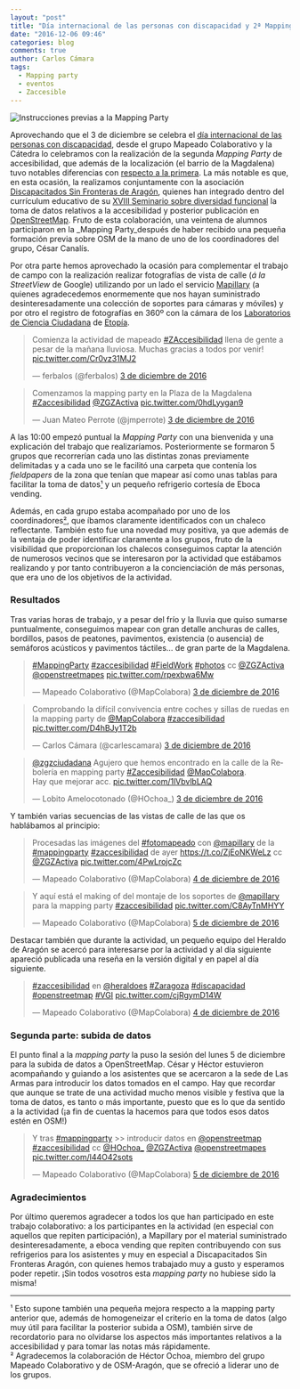 ```yaml
---
layout: "post"
title: "Día internacional de las personas con discapacidad y 2ª Mapping Party #zAccesibilidad"
date: "2016-12-06 09:46"
categories: blog
comments: true
author: Carlos Cámara
tags:
  - Mapping party
  - eventos
  - Zaccesible
---
```


![Instrucciones previas a la Mapping Party](http://zaccesible.usj.es/media/photo_2016-12-09_09-52-50.jpg)

Aprovechando que el 3 de diciembre se celebra el [día internacional de las personas con discapacidad](https://es.wikipedia.org/wiki/D%C3%ADa_Internacional_de_las_Personas_con_Discapacidad), desde el grupo Mapeado Colaborativo y la Cátedra lo celebramos con la realización de la segunda _Mapping Party_ de accesibilidad, que además de la localización (el barrio de la Magdalena) tuvo notables diferencias con [respecto a la primera](http://blogzac.es/mapping-party-zaccesibilidad-67-9-mayo/). La más notable es que, en esta ocasión, la realizamos conjuntamente con la asociación [Discapacitados Sin Fronteras de Aragón](https://discapacitadossinfronteras.com/), quienes han integrado dentro del currículum educativo de su [XVIII Seminario sobre diversidad funcional](https://discapacitadossinfronteras.com/seminarios/) la toma de datos relativos a la accesibilidad y posterior publicación en [OpenStreetMap](http://openstreetmap.org). Fruto de esta colaboración, una veintena de alumnos participaron en la _Mapping Party_después de haber recibido una pequeña formación previa sobre OSM de la mano de uno de los coordinadores del grupo, César Canalís.

Por otra parte hemos aprovechado la ocasión para complementar el trabajo de campo con la realización realizar fotografías de vista de calle (_á la StreetView_ de Google) utilizando por un lado el servicio [Mapillary](http://mapillary.com) (a quienes agradecedemos enormemente que nos hayan suministrado desinteresadamente una colección de soportes para cámaras y móviles) y por otro el registro de fotografías en 360º con la cámara de los [Laboratorios de Ciencia Ciudadana](http://cesar-etopia.bifi.es) de [Etopía](http://www.zaragoza.es/ciudad/etopia/).

<blockquote class="twitter-tweet" data-lang="es"><p lang="es" dir="ltr">Comienza la actividad de mapeado <a href="https://twitter.com/hashtag/ZAccesibilidad?src=hash">#ZAccesibilidad</a> llena de gente a pesar de la mañana lluviosa. Muchas gracias a todos por venir! <a href="https://t.co/Cr0vz31MJ2">pic.twitter.com/Cr0vz31MJ2</a></p>&mdash; ferbalos (@ferbalos) <a href="https://twitter.com/ferbalos/status/804981276675571712">3 de diciembre de 2016</a></blockquote>
<script async src="//platform.twitter.com/widgets.js" charset="utf-8"></script>

<blockquote class="twitter-tweet" data-lang="es"><p lang="es" dir="ltr">Comenzamos la mapping party en la Plaza de la Magdalena <a href="https://twitter.com/hashtag/Zaccesibilidad?src=hash">#Zaccesibilidad</a> <a href="https://twitter.com/ZGZActiva">@ZGZActiva</a> <a href="https://t.co/0hdLyygan9">pic.twitter.com/0hdLyygan9</a></p>&mdash; Juan Mateo Perrote (@jmperrote) <a href="https://twitter.com/jmperrote/status/804982054081413120">3 de diciembre de 2016</a></blockquote>
<script async src="//platform.twitter.com/widgets.js" charset="utf-8"></script>

A las 10:00 empezó puntual la _Mapping Party_ con una bienvenida y una explicación del trabajo que realizaríamos. Posteriormente se formaron 5 grupos que recorrerían cada uno las distintas zonas previamente delimitadas y a cada uno se le facilitó una carpeta que contenía los _fieldpapers_ de la zona que tenían que mapear así como unas tablas para facilitar la toma de datos[¹](#fncde4de26) y un pequeño refrigerio cortesía de Eboca vending.

Además, en cada grupo estaba acompañado por uno de los coordinadores[²](#fn2), que íbamos claramente identificados con un chaleco reflectante. También esto fue una novedad muy positiva, ya que además de la ventaja de poder identificar claramente a los grupos, fruto de la visibilidad que proporcionan los chalecos conseguimos captar la atención de numerosos vecinos que se interesaron por la actividad que estábamos realizando y por tanto contribuyeron a la concienciación de más personas, que era uno de los objetivos de la actividad.

### Resultados

Tras varias horas de trabajo, y a pesar del frío y la lluvia que quiso sumarse puntualmente, conseguimos mapear con gran detalle anchuras de calles, bordillos, pasos de peatones, pavimentos, existencia (o ausencia) de semáforos acústicos y pavimentos táctiles… de gran parte de la Magdalena.

<blockquote class="twitter-tweet" data-lang="es"><p lang="und" dir="ltr"><a href="https://twitter.com/hashtag/MappingParty?src=hash">#MappingParty</a> <a href="https://twitter.com/hashtag/zaccesibilidad?src=hash">#zaccesibilidad</a> <a href="https://twitter.com/hashtag/FieldWork?src=hash">#FieldWork</a> <a href="https://twitter.com/hashtag/photos?src=hash">#photos</a> cc <a href="https://twitter.com/ZGZActiva">@ZGZActiva</a> <a href="https://twitter.com/openstreetmapes">@openstreetmapes</a> <a href="https://t.co/rpexbwa6Mw">pic.twitter.com/rpexbwa6Mw</a></p>&mdash; Mapeado Colaborativo (@MapColabora) <a href="https://twitter.com/MapColabora/status/804998801006149632">3 de diciembre de 2016</a></blockquote>
<script async src="//platform.twitter.com/widgets.js" charset="utf-8"></script>

<blockquote class="twitter-tweet" data-lang="es"><p lang="es" dir="ltr">Comprobando la difícil convivencia entre coches y sillas de ruedas en la mapping party de <a href="https://twitter.com/MapColabora">@MapColabora</a> <a href="https://twitter.com/hashtag/zaccesibilidad?src=hash">#zaccesibilidad</a> <a href="https://t.co/D4hBJy1T2b">pic.twitter.com/D4hBJy1T2b</a></p>&mdash; Carlos Cámara (@carlescamara) <a href="https://twitter.com/carlescamara/status/805008907433283584">3 de diciembre de 2016</a></blockquote>
<script async src="//platform.twitter.com/widgets.js" charset="utf-8"></script>

<blockquote class="twitter-tweet" data-lang="es"><p lang="es" dir="ltr"><a href="https://twitter.com/zgzciudadana">@zgzciudadana</a> Agujero que hemos encontrado en la calle de la Rebolería en mapping party <a href="https://twitter.com/hashtag/Zaccesibilidad?src=hash">#Zaccesibilidad</a> <a href="https://twitter.com/MapColabora">@MapColabora</a>.<br>Hay que mejorar acc. <a href="https://t.co/1lVbvlbLAQ">pic.twitter.com/1lVbvlbLAQ</a></p>&mdash; Lobito Amelocotonado (@HOchoa_) <a href="https://twitter.com/HOchoa_/status/805068038185844737">3 de diciembre de 2016</a></blockquote>
<script async src="//platform.twitter.com/widgets.js" charset="utf-8"></script>

Y también varias secuencias de las vistas de calle de las que os hablábamos al principio:

<blockquote class="twitter-tweet" data-lang="es"><p lang="es" dir="ltr">Procesadas las imágenes del <a href="https://twitter.com/hashtag/fotomapeado?src=hash">#fotomapeado</a> con <a href="https://twitter.com/mapillary">@mapillary</a> de la <a href="https://twitter.com/hashtag/mappingparty?src=hash">#mappingparty</a> <a href="https://twitter.com/hashtag/zaccesibilidad?src=hash">#zaccesibilidad</a> de ayer <a href="https://t.co/ZjEoNKWeLz">https://t.co/ZjEoNKWeLz</a> cc <a href="https://twitter.com/ZGZActiva">@ZGZActiva</a> <a href="https://t.co/4PwLrojcZc">pic.twitter.com/4PwLrojcZc</a></p>&mdash; Mapeado Colaborativo (@MapColabora) <a href="https://twitter.com/MapColabora/status/805353748025503745">4 de diciembre de 2016</a></blockquote>
<script async src="//platform.twitter.com/widgets.js" charset="utf-8"></script>

<blockquote class="twitter-tweet" data-lang="es"><p lang="es" dir="ltr">Y aquí está el making of del montaje de los soportes de <a href="https://twitter.com/mapillary">@mapillary</a>  para la mapping party <a href="https://twitter.com/hashtag/zaccesibilidad?src=hash">#zaccesibilidad</a> <a href="https://t.co/C8AyTnMHYY">pic.twitter.com/C8AyTnMHYY</a></p>&mdash; Mapeado Colaborativo (@MapColabora) <a href="https://twitter.com/MapColabora/status/805709215549575168">5 de diciembre de 2016</a></blockquote>
<script async src="//platform.twitter.com/widgets.js" charset="utf-8"></script>

Destacar también que durante la actividad, un pequeño equipo del Heraldo de Aragón se acercó para interesarse por la actividad y al día siguiente apareció publicada una reseña en la versión digital y en papel al día siguiente.

<blockquote class="twitter-tweet" data-lang="es"><p lang="und" dir="ltr"><a href="https://twitter.com/hashtag/zaccesibilidad?src=hash">#zaccesibilidad</a> en <a href="https://twitter.com/heraldoes">@heraldoes</a> <a href="https://twitter.com/hashtag/Zaragoza?src=hash">#Zaragoza</a> <a href="https://twitter.com/hashtag/discapacidad?src=hash">#discapacidad</a> <a href="https://twitter.com/hashtag/openstreetmap?src=hash">#openstreetmap</a> <a href="https://twitter.com/hashtag/VGI?src=hash">#VGI</a> <a href="https://t.co/cjRgymD14W">pic.twitter.com/cjRgymD14W</a></p>&mdash; Mapeado Colaborativo (@MapColabora) <a href="https://twitter.com/MapColabora/status/805380064250658816">4 de diciembre de 2016</a></blockquote>
<script async src="//platform.twitter.com/widgets.js" charset="utf-8"></script>

### Segunda parte: subida de datos

El punto final a la _mapping party_ la puso la sesión del lunes 5 de diciembre para la subida de datos a OpenStreetMap. César y Héctor estuvieron acompañando y guiando a los asistentes que se acercaron a la sede de Las Armas para introducir los datos tomados en el campo. Hay que recordar que aunque se trate de una actividad mucho menos visible y festiva que la toma de datos, es tanto o más importante, puesto que es lo que da sentido a la actividad (¡a fin de cuentas la hacemos para que todos esos datos estén en OSM!)

<blockquote class="twitter-tweet" data-lang="es"><p lang="es" dir="ltr">Y tras <a href="https://twitter.com/hashtag/mappingparty?src=hash">#mappingparty</a> &gt;&gt; introducir datos en <a href="https://twitter.com/openstreetmap">@openstreetmap</a> <a href="https://twitter.com/hashtag/zaccesibilidad?src=hash">#zaccesibilidad</a> cc <a href="https://twitter.com/HOchoa_">@HOchoa_</a> <a href="https://twitter.com/ZGZActiva">@ZGZActiva</a> <a href="https://twitter.com/openstreetmapes">@openstreetmapes</a> <a href="https://t.co/l44O42sots">pic.twitter.com/l44O42sots</a></p>&mdash; Mapeado Colaborativo (@MapColabora) <a href="https://twitter.com/MapColabora/status/805755794776014848">5 de diciembre de 2016</a></blockquote>
<script async src="//platform.twitter.com/widgets.js" charset="utf-8"></script>

### Agradecimientos

Por último queremos agradecer a todos los que han participado en este trabajo colaborativo: a los participantes en la actividad (en especial con aquellos que repiten participación), a Mapillary por el material suministrado desinteresadamente, a eboca vending que repiten contribuyendo con sus refrigerios para los asistentes y muy en especial a Discapacitados Sin Fronteras Aragón, con quienes hemos trabajado muy a gusto y esperamos poder repetir. ¡Sin todos vosotros esta _mapping party_ no hubiese sido la misma!

______

<div id="fncde4de26">¹ Esto supone también una pequeña mejora respecto a la mapping party anterior que, además de homogeneizar el criterio en la toma de datos (algo muy útil para facilitar la posterior subida a OSM), también sirve de recordatorio para no olvidarse los aspectos más importantes relativos a la accesibilidad y para tomar las notas más rápidamente.</div>

<div id="fn2">² Agradecemos la colaboración de Héctor Ochoa, miembro del grupo Mapeado Colaborativo y de OSM-Aragón, que se ofreció a liderar uno de los grupos.</div>

</div>
